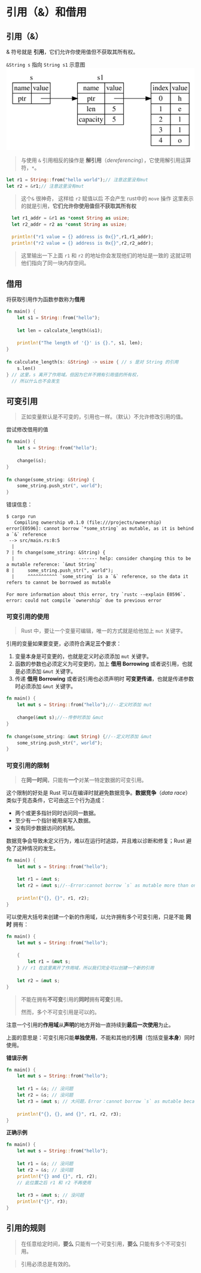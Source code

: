 # 引用（&）和借用

## 引用（&）

 & 符号就是 **引用**，它们允许你使用值但不获取其所有权。

`&String s` 指向 `String s1` 示意图![&String s pointing at String s1](../../static/images/trpl04-05.svg)

> 与使用 `&` 引用相反的操作是 **解引用**（*dereferencing*），它使用解引用运算符，`*`。

```rust
let r1 = String::from("hello world");// 注意这里没有mut
let r2 = &r1;// 注意这里没有mut
```

>这个`&` 很神奇， 这样给 `r2` 赋值以后 不会产生 rust中的 `move` 操作
>这里表示的就是引用，**它们允许你使用值但不获取其所有权**

```rust
  let r1_addr = &r1 as *const String as usize;
  let r2_addr = r2 as *const String as usize;
  
  println!("r1 value = {} address is 0x{}",r1,r1_addr);
  println!("r2 value = {} address is 0x{}",r2,r2_addr);
```

>这里输出一下上面 `r1` 和 `r2` 的地址你会发现他们的地址是一致的
>这就证明他们指向了同一块内存空间。

## 借用

将获取引用作为函数参数称为**借用**

```rust
fn main() {
    let s1 = String::from("hello");

    let len = calculate_length(&s1);

    println!("The length of '{}' is {}.", s1, len);
}

fn calculate_length(s: &String) -> usize { // s 是对 String 的引用
    s.len()
} // 这里，s 离开了作用域。但因为它并不拥有引用值的所有权，
  // 所以什么也不会发生
```

## 可变引用

> 正如变量默认是不可变的，引用也一样。（默认）不允许修改引用的值。

尝试修改借用的值

```rust
fn main() {
    let s = String::from("hello");

    change(&s);
}

fn change(some_string: &String) {
    some_string.push_str(", world");
}
```

错误信息：

```shell
$ cargo run
   Compiling ownership v0.1.0 (file:///projects/ownership)
error[E0596]: cannot borrow `*some_string` as mutable, as it is behind a `&` reference
 --> src/main.rs:8:5
  |
7 | fn change(some_string: &String) {
  |                        ------- help: consider changing this to be a mutable reference: `&mut String`
8 |     some_string.push_str(", world");
  |     ^^^^^^^^^^^ `some_string` is a `&` reference, so the data it refers to cannot be borrowed as mutable

For more information about this error, try `rustc --explain E0596`.
error: could not compile `ownership` due to previous error

```

### 可变引用的使用

> Rust 中，要让一个变量可编辑，唯一的方式就是给他加上 `mut` 关键字。

引用的变量如果要变更，必须符合满足**三个**要求：

1. 变量本身是可变更的，也就是定义时必须添加 `mut` 关键字。
2. 函数的参数也必须定义为可变更的，加上 **借用 Borrowing** 或者说引用，也就是必须添加 `&mut` 关键字。
3. 传递 **借用 Borrowing** 或者说引用也必须声明时 **可变更传递**，也就是传递参数时必须添加 `&mut` 关键字。

```rust
fn main() {
    let mut s = String::from("hello");//--定义时添加 mut

    change(&mut s);//--传参时添加 &mut
}

fn change(some_string: &mut String) {//--定义时添加 &mut
    some_string.push_str(", world");
}

```

### 可变引用的限制

> 在**同一时间**，只能有**一个**对某一特定数据的可变引用。

这个限制的好处是 Rust 可以在编译时就避免数据竞争。**数据竞争**（*data race*）类似于竞态条件，它可由这三个行为造成：

- 两个或更多指针同时访问同一数据。
- 至少有一个指针被用来写入数据。
- 没有同步数据访问的机制。

数据竞争会导致未定义行为，难以在运行时追踪，并且难以诊断和修复；Rust 避免了这种情况的发生。

```rust
fn main() {
    let mut s = String::from("hello");

    let r1 = &mut s;
    let r2 = &mut s;//--Error:cannot borrow `s` as mutable more than once at a time

    println!("{}, {}", r1, r2);
}
```

可以使用大括号来创建一个新的作用域，以允许拥有多个可变引用，只是不能 **同时** 拥有：

```rust
fn main() {
    let mut s = String::from("hello");

    {
        let r1 = &mut s;
    } // r1 在这里离开了作用域，所以我们完全可以创建一个新的引用

    let r2 = &mut s;
}
```

> 不能在拥有**不可变**引用的**同时**拥有**可变**引用。
>
> 然而，多个不可变引用是可以的。

注意一个引用的**作用域**从**声明**的地方开始一直持续到**最后一次使用**为止。

上面的意思是：可变引用只能**单独使用**，不能和其他的**引用**（包括变量**本身**）同时使用。

**错误示例**

```rust
fn main() {
    let mut s = String::from("hello");

    let r1 = &s; // 没问题
    let r2 = &s; // 没问题
    let r3 = &mut s; // 大问题，Error：cannot borrow `s` as mutable because it is also borrowed as immutable

    println!("{}, {}, and {}", r1, r2, r3);
}
```

**正确示例**

```rust
fn main() {
    let mut s = String::from("hello");

    let r1 = &s; // 没问题
    let r2 = &s; // 没问题
    println!("{} and {}", r1, r2);
    // 此位置之后 r1 和 r2 不再使用

    let r3 = &mut s; // 没问题
    println!("{}", r3);
}
```

## 引用的规则

> 在任意给定时间，**要么** 只能有一个可变引用，**要么** 只能有多个不可变引用。

> 引用必须总是有效的。

